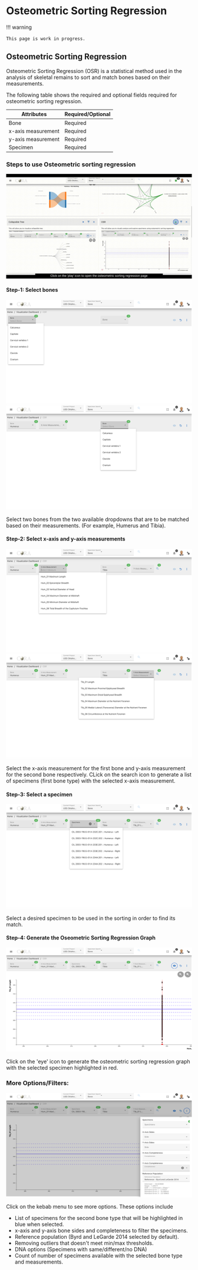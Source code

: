 # Osteometric Sorting Regression

!!! warning

    This page is work in progress.

## Osteometric Sorting Regression

Osteometric Sorting Regression (OSR) is a statistical method used in the analysis of skeletal remains to sort and match 
bones based on their measurements.

The following table shows the required and optional fields required for osteometric sorting regression.

Attributes         | Required/Optional |
------------------ |-------------------|
Bone               | Required          |
x-axis measurement | Required          |
y-axis measurement | Required          |
Specimen           | Required          |


### Steps to use Osteometric sorting regression
![](media/osr.gif)

#### Step-1: Select bones

![](media/osr-bone1-select.png)
![](media/osr-bone2-select.png)

Select two bones from the two available dropdowns that are to be matched based on their measurements. (For example, Humerus
and Tibia).

#### Step-2: Select x-axis and y-axis measurements

![](media/osr-x-axis-select.png)
![](media/osr-y-axis-select.png)


Select the x-axis measurement for the first bone and y-axis measurement for the second bone respectively. CLick on the
search icon to generate a list of specimens (first bone type) with the selected x-axis measurement.

#### Step-3: Select a specimen

![](media/osr-specimen-select.png)

Select a desired specimen to be used in the sorting in order to find its match.

#### Step-4: Generate the Oseometric Sorting Regression Graph

![](media/osr.png)

Click on the 'eye' icon to generate the osteometric sorting regression graph with the selected
specimen highlighted in red.

### More Options/Filters:

![](media/osr-more-options.png)

Click on the kebab menu to see more options. These options include
- List of specimens for the second bone type that will be highlighted in blue when selected.
- x-axis and y-axis bone sides and completeness to filter the specimens.
- Reference population (Byrd and LeGarde 2014 selected by default).
- Removing outliers that doesn't meet min/max thresholds.
- DNA options (Specimens with same/different/no DNA)
- Count of number of specimens available with the selected bone type and measurements.
